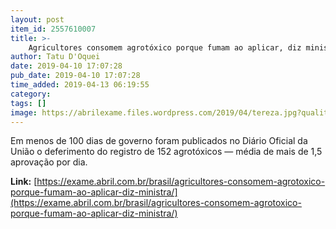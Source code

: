 ```yaml
---
layout: post
item_id: 2557610007
title: >-
    Agricultores consomem agrotóxico porque fumam ao aplicar, diz ministra
author: Tatu D'Oquei
date: 2019-04-10 17:07:28
pub_date: 2019-04-10 17:07:28
time_added: 2019-04-13 06:19:55
category: 
tags: []
image: https://abrilexame.files.wordpress.com/2019/04/tereza.jpg?quality=70&strip=info&w=680&h=453&crop=1
---
```


Em menos de 100 dias de governo foram publicados no Diário Oficial da União o deferimento do registro de 152 agrotóxicos — média de mais de 1,5 aprovação por dia.

**Link:** [https://exame.abril.com.br/brasil/agricultores-consomem-agrotoxico-porque-fumam-ao-aplicar-diz-ministra/](https://exame.abril.com.br/brasil/agricultores-consomem-agrotoxico-porque-fumam-ao-aplicar-diz-ministra/)

